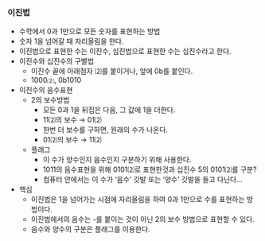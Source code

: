 ### 이진법

- 수학에서 0과 1만으로 모든 숫자를 표현하는 방법
- 숫자 1을 넘어갈 때 자리올림을 한다.
- 이진법으로 표현한 수는 이진수, 십진법으로 표현한 수는 십진수라고 한다.
- 이진수와 십진수의 구별법
    - 이진수 끝에 아래첨자 ⑵를 붙이거나, 앞에 0b를 붙인다.
    - 1000⑵, 0b1010
- 이진수의 음수표현
    - 2의 보수방법
        - 모든 0과 1을 뒤집은 다음, 그 값에 1을 더한다.
        - 11⑵의 보수 → 01⑵
        - 한번 더 보수를 구하면, 원래의 수가 나온다.
        - 01⑵의 보수 → 11⑵
    - 플래그
        - 이 수가 양수인지 음수인지 구분하기 위해 사용한다.
        - 1011의 음수표현을 위해 0101⑵로 표현한것과 십진수 5의 0101⑵를 구분?
        - 컴퓨터 안에서는 이 수가 ‘음수’ 깃발 또는 ‘양수’ 깃발을 들고 다닌다…
- 핵심
    - 이진법은 1을 넘어가는 시점에 자리올림을 하여 0과 1만으로 수를 표현하는 방법이다.
    - 이진법에서의 음수는 -를 붙이는 것이 아닌 2의 보수 방법으로 표현할 수 있다. 
    - 음수와 양수의 구분은 플래그를 이용한다.
